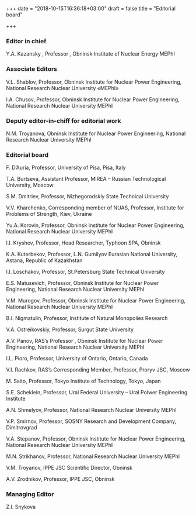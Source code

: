 +++
date = "2018-10-15T16:36:18+03:00"
draft = false
title = "Editorial board"

+++

### Editor in chief

Y.A. Kazansky , Professor , Obninsk Institute of Nuclear Energy MEPhI

### Associate Editors

V.L. Shablov, Professor, Obninsk Institute for Nuclear Power Engineering, National Research Nuclear University «MEPhI»

I.A. Chusov, Professor, Obninsk Institute for Nuclear Power Engineering, National Research Nuclear University MEPhI

### Deputy editor-in-chiff for editorial work

N.M. Troyanova, Obninsk Institute for Nuclear Power Engineering, National Research Nuclear University MEPhI

### Editorial board

F. D’Auria, Professor, University of Pisa, Pisa, Italy

T.A. Burtseva, Assistant Professor, MIREA – Russian Technological University, Moscow

S.M. Dmitriev, Professor, Nizhegorodskiy State Technical University

V.V. Kharchenko, Corresponding member of NUAS, Professor, Institute for Problems of Strength, Kiev, Ukraine

Yu.A. Korovin, Professor, Obninsk Institute for Nuclear Power Engineering, National Research Nuclear University MEPhI

I.I. Kryshev, Professor, Head Researcher, Typhoon SPA, Obninsk

K.A. Kuterbekov, Professor, L.N. Gumilyov Eurasian National University,
Astana, Republic of Kazakhstan

I.I. Loschakov, Professor, St.Petersburg State Technical University

E.S. Matusevich, Professor, Obninsk Institute for Nuclear Power Engineering, National Research Nuclear University MEPhI

V.M. Murogov, Professor, Obninsk Institute for Nuclear Power Engineering, National Research Nuclear University MEPhI

B.I. Nigmatulin, Professor, Institute of Natural Monopolies Research

V.A. Ostreikovskiy, Professor, Surgut State University

A.V. Panov, RAS’s Professor , Obninsk Institute for Nuclear Power Engineering, National Research Nuclear University MEPhI

I.L. Pioro, Professor, University of Ontario, Ontario, Canada

V.I. Rachkov, RAS’s Corresponding Member, Professor, Proryv JSC, Moscow

M. Saito, Professor, Tokyo Institute of Technology, Tokyo, Japan

S.E. Scheklein, Professor, Ural Federal University – Ural Polwer Engineering Institute

A.N. Shmelyov, Professor, National Research Nuclear University MEPhI

V.P. Smirnov, Professor, SOSNY Research and Development Company, Dimitrovgrad

V.A. Stepanov, Professor, Obninsk Institute for Nuclear Power Engineering, National Research Nuclear University MEPhI

M.N. Strikhanov, Professor, National Research Nuclear University MEPhI

V.M. Troyanov, IPPE JSC Scientific Director, Obninsk

A.V. Zrodnikov, Professor, IPPE JSC, Obninsk

### Managing Editor

Z.I. Snykova
